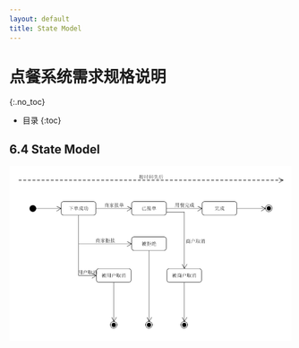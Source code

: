 ```yaml
---
layout: default
title: State Model
---
```


# 点餐系统需求规格说明
{:.no_toc}

* 目录
{:toc}

## 6.4 State Model

![](assets/%E8%AE%A2%E5%8D%95%E7%8A%B6%E6%80%81%E5%9B%BE.png)